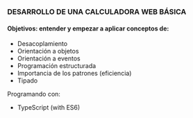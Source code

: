 ### DESARROLLO DE UNA CALCULADORA WEB BÁSICA  

#### Objetivos: entender y empezar a aplicar conceptos de:   
 - Desacoplamiento  
 - Orientación a objetos  
 - Orientación a eventos  
 - Programación estructurada  
 - Importancia de los patrones (eficiencia)  
 - Tipado  
  
Programando con:  
  - TypeScript (with ES6)  
